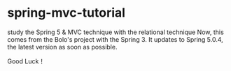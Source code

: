 # spring-mvc-tutorial
study the Spring 5 &amp; MVC technique with the relational technique
Now, this comes from the Bolo's project with the Spring 3.
It updates to Spring 5.0.4, the latest version as soon as possible.

Good Luck！
